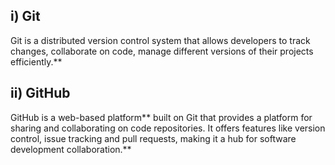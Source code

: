 ﻿## i) Git ## 

Git is a distributed version control system that allows developers to track changes, collaborate on code, manage different versions of their projects efficiently.** 

## ii) GitHub ##

GitHub is a web-based platform** built on Git that provides a platform for sharing and collaborating on code repositories. It offers features like version control, issue tracking and pull requests, making it a hub for software development collaboration.** 

